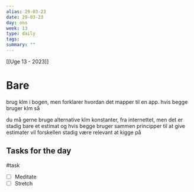 ```yaml
---
alias: 29-03-23
date: 29-03-23
day: ons
week: 13
type: daily
tags: 
summary: ""
---
```

[[Uge 13 - 2023]]

# Bare
brug klm i bogen, men forklarer hvordan det mapper til en app. hvis begge bruger klm så 


du må gerne bruge alternative klm konstanter, fra internettet, men det er stadig bare et estimat og hvis begge bruger sammen principper til at give estimater vil forskellen stadig være relevant at kigge på 
## Tasks for the day 
#task
- [ ] Meditate
- [ ] Stretch 
